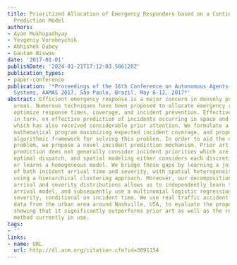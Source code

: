 ```yaml
---
title: Prioritized Allocation of Emergency Responders based on a Continuous-Time Incident
  Prediction Model
authors:
- Ayan Mukhopadhyay
- Yevgeniy Vorobeychik
- Abhishek Dubey
- Gautam Biswas
date: '2017-01-01'
publishDate: '2024-01-21T17:12:03.586128Z'
publication_types:
- paper-conference
publication: '*Proceedings of the 16th Conference on Autonomous Agents and MultiAgent
  Systems, AAMAS 2017, São Paulo, Brazil, May 8-12, 2017*'
abstract: Efficient emergency response is a major concern in densely populated urban
  areas. Numerous techniques have been proposed to allocate emergency responders to
  optimize response times, coverage, and incident prevention. Effective response depends,
  in turn, on effective prediction of incidents occurring in space and time, a problem
  which has also received considerable prior attention. We formulate a non-linear
  mathematical program maximizing expected incident coverage, and propose a novel
  algorithmic framework for solving this problem. In order to aid the optimization
  problem, we propose a novel incident prediction mechanism. Prior art in incident
  prediction does not generally consider incident priorities which are crucial in
  optimal dispatch, and spatial modeling either considers each discretized area independently,
  or learns a homogeneous model. We bridge these gaps by learning a joint distribution
  of both incident arrival time and severity, with spatial heterogeneity captured
  using a hierarchical clustering approach. Moreover, our decomposition of the joint
  arrival and severity distributions allows us to independently learn the continuous-time
  arrival model, and subsequently use a multinomial logistic regression to capture
  severity, conditional on incident time. We use real traffic accident and response
  data from the urban area around Nashville, USA, to evaluate the proposed approach,
  showing that it significantly outperforms prior art as well as the real dispatch
  method currently in use.
tags:
- ''
links:
- name: URL
  url: http://dl.acm.org/citation.cfm?id=3091154
---
```

